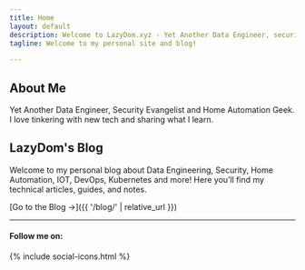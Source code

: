 ```yaml
---
title: Home
layout: default
description: Welcome to LazyDom.xyz - Yet Another Data Engineer, security evangelist, and home automation geek.
tagline: Welcome to my personal site and blog!

---
```


## About Me

Yet Another Data Engineer, Security Evangelist and Home Automation Geek. I love tinkering with new tech and sharing what I learn.

## LazyDom's Blog

Welcome to my personal blog about Data Engineering, Security, Home Automation, IOT, DevOps, Kubernetes and more! Here you’ll find my technical articles, guides, and notes.

[Go to the Blog &rarr;]({{ '/blog/' | relative_url }})

---

#### Follow me on:
{% include social-icons.html %}
